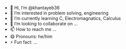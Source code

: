 - 👋 Hi, I’m @khantayeb36
- 👀 I’m interested in problem solving, engineering
- 🌱 I’m currently learning C, Electromagnatics, Calculus
- 💞️ I’m looking to collaborate on ...
- 📫 How to reach me ...
- 😄 Pronouns: he/him
- ⚡ Fun fact: ...

<!---
khantayeb36/khantayeb36 is a ✨ special ✨ repository because its `README.md` (this file) appears on your GitHub profile.
You can click the Preview link to take a look at your changes.
--->
